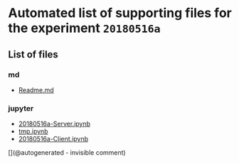 # Automated list of supporting files for the __experiment `20180516a`__

## List of files

### md

* [Readme.md](/matty/20180516a/Readme.md)


### jupyter

* [20180516a-Server.ipynb](/matty/20180516a/20180516a-Server.ipynb)
* [tmp.ipynb](/tmp.ipynb)
* [20180516a-Client.ipynb](/matty/20180516a/20180516a-Client.ipynb)


[](@autogenerated - invisible comment)